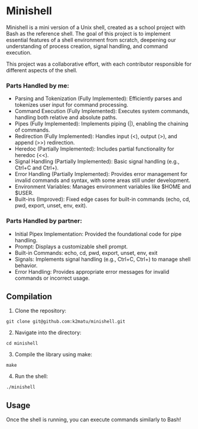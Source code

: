 
# Minishell

Minishell is a mini version of a Unix shell, created as a school project with Bash as the reference shell. The goal of this project is to implement essential features of a shell environment from scratch, deepening our understanding of process creation, signal handling, and command execution.

This project was a collaborative effort, with each contributor responsible for different aspects of the shell.

### Parts Handled by me:

- Parsing and Tokenization (Fully Implemented): Efficiently parses and tokenizes user input for command processing.
- Command Execution (Fully Implemented): Executes system commands, handling both relative and absolute paths.
- Pipes (Fully Implemented): Implements piping (|), enabling the chaining of commands.
- Redirection (Fully Implemented): Handles input (<), output (>), and append (>>) redirection.
- Heredoc (Partially Implemented): Includes partial functionality for heredoc (<<).
- Signal Handling (Partially Implemented): Basic signal handling (e.g., Ctrl+C and Ctrl+\).
- Error Handling (Partially Implemented): Provides error management for invalid commands and syntax, with some areas still under development.
- Environment Variables: Manages environment variables like $HOME and $USER.
- Built-ins (Improved): Fixed edge cases for built-in commands (echo, cd, pwd, export, unset, env, exit).

### Parts Handled by partner:
- Initial Pipex Implementation: Provided the foundational code for pipe handling.
- Prompt: Displays a customizable shell prompt.
- Built-in Commands: echo, cd, pwd, export, unset, env, exit
- Signals: Implements signal handling (e.g., Ctrl+C, Ctrl+\) to manage shell behavior.
- Error Handling: Provides appropriate error messages for invalid commands or incorrect usage.


## Compilation
1. Clone the repository:
```
git clone git@github.com:k2matu/minishell.git
````
2. Navigate into the directory:
```
cd minishell
```
3. Compile the library using make:
```
make
```
4. Run the shell:
```
./minishell
```

## Usage
Once the shell is running, you can execute commands similarly to Bash!
